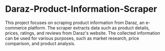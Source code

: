 # Daraz-Product-Information-Scraper
This project focuses on scraping product information from Daraz, an e-commerce platform. 
The scraper extracts data such as product details, prices, ratings, and reviews from Daraz's website. 
The collected information can be used for various purposes, such as market research, price comparison, and product analysis.
